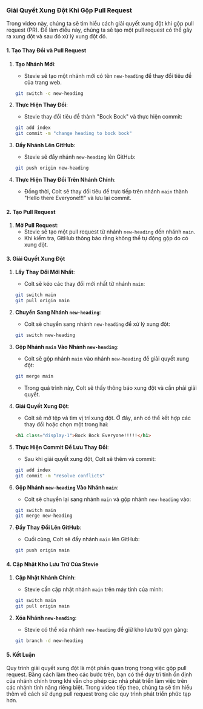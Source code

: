 ### Giải Quyết Xung Đột Khi Gộp Pull Request

Trong video này, chúng ta sẽ tìm hiểu cách giải quyết xung đột khi gộp pull request (PR). Để làm điều này, chúng ta sẽ tạo một pull request có thể gây ra xung đột và sau đó xử lý xung đột đó.

#### **1. Tạo Thay Đổi và Pull Request**

1. **Tạo Nhánh Mới**:
   - Stevie sẽ tạo một nhánh mới có tên `new-heading` để thay đổi tiêu đề của trang web.
   ```bash
   git switch -c new-heading
   ```

2. **Thực Hiện Thay Đổi**:
   - Stevie thay đổi tiêu đề thành "Bock Bock" và thực hiện commit:
   ```bash
   git add index
   git commit -m "change heading to bock bock"
   ```

3. **Đẩy Nhánh Lên GitHub**:
   - Stevie sẽ đẩy nhánh `new-heading` lên GitHub:
   ```bash
   git push origin new-heading
   ```

4. **Thực Hiện Thay Đổi Trên Nhánh Chính**:
   - Đồng thời, Colt sẽ thay đổi tiêu đề trực tiếp trên nhánh `main` thành "Hello there Everyone!!!" và lưu lại commit.

#### **2. Tạo Pull Request**

1. **Mở Pull Request**:
   - Stevie sẽ tạo một pull request từ nhánh `new-heading` đến nhánh `main`.
   - Khi kiểm tra, GitHub thông báo rằng không thể tự động gộp do có xung đột.

#### **3. Giải Quyết Xung Đột**

1. **Lấy Thay Đổi Mới Nhất**:
   - Colt sẽ kéo các thay đổi mới nhất từ nhánh `main`:
   ```bash
   git switch main
   git pull origin main
   ```

2. **Chuyển Sang Nhánh `new-heading`**:
   - Colt sẽ chuyển sang nhánh `new-heading` để xử lý xung đột:
   ```bash
   git switch new-heading
   ```

3. **Gộp Nhánh `main` Vào Nhánh `new-heading`**:
   - Colt sẽ gộp nhánh `main` vào nhánh `new-heading` để giải quyết xung đột:
   ```bash
   git merge main
   ```
   - Trong quá trình này, Colt sẽ thấy thông báo xung đột và cần phải giải quyết.

4. **Giải Quyết Xung Đột**:
   - Colt sẽ mở tệp và tìm vị trí xung đột. Ở đây, anh có thể kết hợp các thay đổi hoặc chọn một trong hai:
   ```html
   <h1 class="display-1">Bock Bock Everyone!!!!!</h1>
   ```

5. **Thực Hiện Commit Để Lưu Thay Đổi**:
   - Sau khi giải quyết xung đột, Colt sẽ thêm và commit:
   ```bash
   git add index
   git commit -m "resolve conflicts"
   ```

6. **Gộp Nhánh `new-heading` Vào Nhánh `main`**:
   - Colt sẽ chuyển lại sang nhánh `main` và gộp nhánh `new-heading` vào:
   ```bash
   git switch main
   git merge new-heading
   ```

7. **Đẩy Thay Đổi Lên GitHub**:
   - Cuối cùng, Colt sẽ đẩy nhánh `main` lên GitHub:
   ```bash
   git push origin main
   ```

#### **4. Cập Nhật Kho Lưu Trữ Của Stevie**

1. **Cập Nhật Nhánh Chính**:
   - Stevie cần cập nhật nhánh `main` trên máy tính của mình:
   ```bash
   git switch main
   git pull origin main
   ```

2. **Xóa Nhánh `new-heading`**:
   - Stevie có thể xóa nhánh `new-heading` để giữ kho lưu trữ gọn gàng:
   ```bash
   git branch -d new-heading
   ```

#### **5. Kết Luận**

Quy trình giải quyết xung đột là một phần quan trọng trong việc gộp pull request. Bằng cách làm theo các bước trên, bạn có thể duy trì tính ổn định của nhánh chính trong khi vẫn cho phép các nhà phát triển làm việc trên các nhánh tính năng riêng biệt. Trong video tiếp theo, chúng ta sẽ tìm hiểu thêm về cách sử dụng pull request trong các quy trình phát triển phức tạp hơn.
